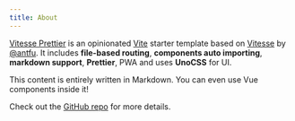 ```yaml
---
title: About
---
```


[Vitesse Prettier](https://github.com/johannschopplich/vitesse-prettier) is an opinionated [Vite](https://github.com/vitejs/vite) starter template based on [Vitesse](https://github.com/antfu/vitesse) by [@antfu](https://github.com/antfu). It includes **file-based routing**, **components auto importing**, **markdown support**, **Prettier**, PWA and uses **UnoCSS** for UI.

This content is entirely written in Markdown. You can even use <logos-vue class="inline align-middle" /> Vue components inside it!

Check out the [GitHub repo](https://github.com/johannschopplich/vitesse-prettier) for more details.
